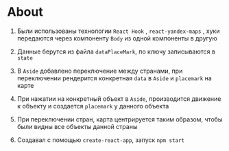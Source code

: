 # About

1) Были использованы технологии `React Hook` , `react-yandex-maps` , хуки передаются через компоненту `Body` из одной компоненты в другую

2) Данные берутся из файла `dataPlaceMark`, по ключу записываются в `state`

3) В `Aside` добавлено переключение между странами, при переключении рендерится конкретная `data` в `Aside` и `placemark` на карте

4) При нажатии на конкретный объект в `Aside`, производится движение к объекту и создается `placemark` у данного объекта

5) При переключении стран, карта центрируется таким образом, чтобы были видны все объекты данной страны

6) Создавал с помощью `create-react-app`, запуск  `npm start`
